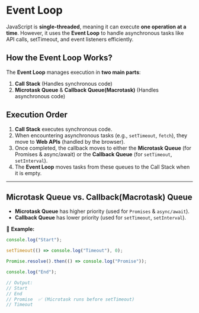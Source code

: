 # Event Loop

JavaScript is **single-threaded**, meaning it can execute **one operation at a time**. However, it uses the **Event Loop** to handle asynchronous tasks like API calls, setTimeout, and event listeners efficiently.

## How the Event Loop Works?

The **Event Loop** manages execution in **two main parts**:  

1. **Call Stack** (Handles synchronous code)  
2. **Microtask Queue** & **Callback Queue(Macrotask)** (Handles asynchronous code)  

## **Execution Order**

1. **Call Stack** executes synchronous code.  
2. When encountering asynchronous tasks (e.g., `setTimeout`, `fetch`), they move to **Web APIs** (handled by the browser).  
3. Once completed, the callback moves to either the **Microtask Queue** (for Promises & async/await) or the **Callback Queue** (for `setTimeout`, `setInterval`).  
4. The **Event Loop** moves tasks from these queues to the Call Stack when it is empty.  

---

## Microtask Queue vs. Callback(Macrotask) Queue
- **Microtask Queue** has higher priority (used for `Promises` & `async/await`).  
- **Callback Queue** has lower priority (used for `setTimeout`, `setInterval`).  

🔹 **Example:**  
```js
console.log("Start");

setTimeout(() => console.log("Timeout"), 0);

Promise.resolve().then(() => console.log("Promise"));

console.log("End");

// Output:
// Start
// End
// Promise  ✅ (Microtask runs before setTimeout)
// Timeout
```